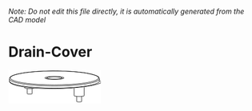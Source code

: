###### Note: Do not edit this file directly, it is automatically generated from the CAD model

# Drain-Cover

![](/project.svg)



 

